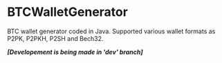 # BTCWalletGenerator
BTC wallet generator coded in Java. Supported various wallet formats as P2PK, P2PKH, P2SH and Bech32.

***[Developement is being made in 'dev' branch]***
